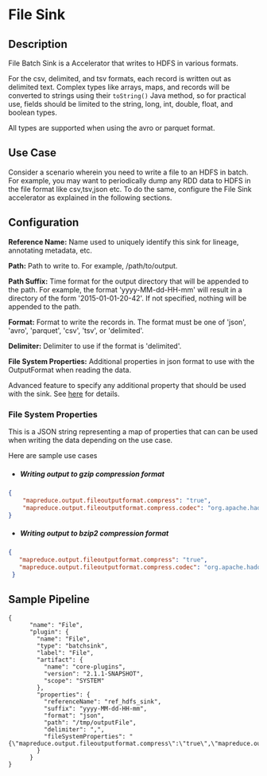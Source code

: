 # File Sink


## Description

File Batch Sink is a Accelerator that writes to HDFS in various formats.

For the csv, delimited, and tsv formats, each record is written out as delimited text.
Complex types like arrays, maps, and records will be converted to strings using their
``toString()`` Java method, so for practical use, fields should be limited to the
string, long, int, double, float, and boolean types.

All types are supported when using the avro or parquet format.

## Use Case

Consider a scenario wherein you need to write a file to an HDFS in batch. For example, you may want to periodically dump any RDD data to HDFS in the file format like csv,tsv,json etc. To do the same, configure the File Sink accelerator as explained in the following sections.

## Configuration

**Reference Name:** Name used to uniquely identify this sink for lineage, annotating metadata, etc.

**Path:** Path to write to. For example, /path/to/output.

**Path Suffix:** Time format for the output directory that will be appended to the path. For example, the format 'yyyy-MM-dd-HH-mm' will result in a directory of the form '2015-01-01-20-42'. If not specified, nothing will be appended to the path.

**Format:** Format to write the records in. The format must be one of 'json', 'avro', 'parquet', 'csv', 'tsv', or 'delimited'.

**Delimiter:** Delimiter to use if the format is 'delimited'.

**File System Properties:** Additional properties in json format to use with the OutputFormat when reading the data. 

Advanced feature to specify any additional property that should be used with the sink. See [here](#file-system-properties) for details.

### File System Properties
This is a JSON string representing a map of properties that can can be used when writing the data depending on the use case.

Here are sample use cases

- ##### Writing output to gzip compression format
```json
{
    "mapreduce.output.fileoutputformat.compress": "true",
    "mapreduce.output.fileoutputformat.compress.codec": "org.apache.hadoop.io.compress.GzipCodec"
}
```

- ##### Writing output to bzip2 compression format
```json
{
   "mapreduce.output.fileoutputformat.compress": "true",
   "mapreduce.output.fileoutputformat.compress.codec": "org.apache.hadoop.io.compress.BZip2Codec"
 }
```

## Sample Pipeline

    {
          "name": "File",
          "plugin": {
            "name": "File",
            "type": "batchsink",
            "label": "File",
            "artifact": {
              "name": "core-plugins",
              "version": "2.1.1-SNAPSHOT",
              "scope": "SYSTEM"
            },
            "properties": {
              "referenceName": "ref_hdfs_sink",
              "suffix": "yyyy-MM-dd-HH-mm",
              "format": "json",
              "path": "/tmp/outputFile",
              "delimiter": ",",
              "fileSystemProperties": "{\"mapreduce.output.fileoutputformat.compress\":\"true\",\"mapreduce.output.fileoutputformat.compress.codec\":\"org.apache.hadoop.io.compress.GzipCodec\"}"
            }
          }
    }
